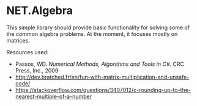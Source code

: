 # NET.Algebra

This simple library should provide basic functionality for solving some of the common algebra problems. At the moment, it focuses mostly on matrices.

Resources used:  
* Passos, WD. *Numerical Methods, Algorithms and Tools in C#*. CRC Press, Inc., 2009  
* http://dev.bratched.fr/en/fun-with-matrix-multiplication-and-unsafe-code/  
* https://stackoverflow.com/questions/3407012/c-rounding-up-to-the-nearest-multiple-of-a-number
